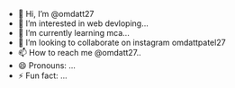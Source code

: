 - 👋 Hi, I’m @omdatt27
- 👀 I’m interested in web devloping...
- 🌱 I’m currently learning mca...
- 💞️ I’m looking to collaborate on instagram omdattpatel27
- 📫 How to reach me @omdatt27..
- 😄 Pronouns: ...
- ⚡ Fun fact: ...

<!---
omdatt27/omdatt27 is a ✨ special ✨ repository because its `README.md` (this file) appears on your GitHub profile.
You can click the Preview link to take a look at your changes.
--->
